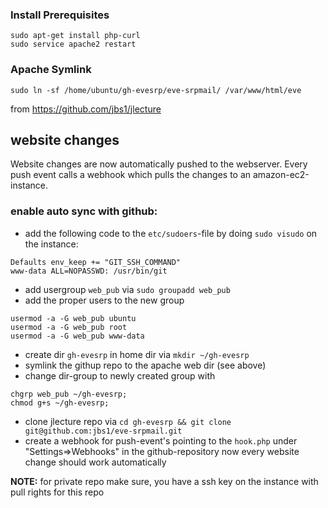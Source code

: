 ### Install Prerequisites

```
sudo apt-get install php-curl
sudo service apache2 restart
```

### Apache Symlink
```
sudo ln -sf /home/ubuntu/gh-evesrp/eve-srpmail/ /var/www/html/eve
```



from https://github.com/jbs1/jlecture

## website changes
Website changes are now automatically pushed to the webserver. Every push event calls a webhook which pulls the changes to an amazon-ec2-instance.  
### enable auto sync with github:
* add the following code to the `etc/sudoers`-file by doing `sudo visudo` on the instance:
```
Defaults env_keep += "GIT_SSH_COMMAND"
www-data ALL=NOPASSWD: /usr/bin/git
```
* add usergroup `web_pub` via `sudo groupadd web_pub`
* add the proper users to the new group
```
usermod -a -G web_pub ubuntu
usermod -a -G web_pub root
usermod -a -G web_pub www-data
```
* create dir `gh-evesrp` in home dir via `mkdir ~/gh-evesrp`
* symlink the githup repo to the apache web dir (see above)
* change dir-group to newly created group with
```
chgrp web_pub ~/gh-evesrp;
chmod g+s ~/gh-evesrp;
```
* clone jlecture repo via `cd gh-evesrp && git clone git@github.com:jbs1/eve-srpmail.git`
* create a webhook for push-event's pointing to the `hook.php` under "Settings=>Webhooks" in the github-repository
now every website change should work automatically  

**NOTE:** for private repo make sure, you have a ssh key on the instance with pull rights for this repo
